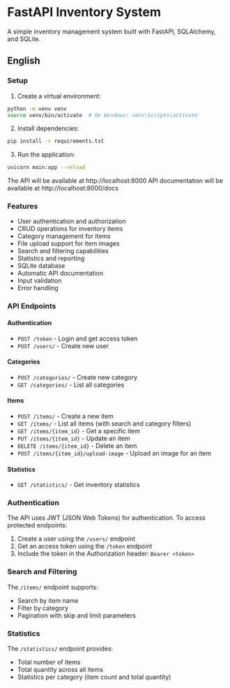 # FastAPI Inventory System

A simple inventory management system built with FastAPI, SQLAlchemy, and SQLite.

## English

### Setup

1. Create a virtual environment:

``` bash
python -m venv venv
source venv/bin/activate  # On Windows: venv\Scripts\activate
```

2. Install dependencies:

``` bash
pip install -r requirements.txt
```

3. Run the application:

``` bash
uvicorn main:app --reload
```

The API will be available at http://localhost:8000
API documentation will be available at http://localhost:8000/docs

### Features

* User authentication and authorization
* CRUD operations for inventory items
* Category management for items
* File upload support for item images
* Search and filtering capabilities
* Statistics and reporting
* SQLite database
* Automatic API documentation
* Input validation
* Error handling

### API Endpoints

#### Authentication

* `POST /token` \- Login and get access token
* `POST /users/` \- Create new user

#### Categories

* `POST /categories/` \- Create new category
* `GET /categories/` \- List all categories

#### Items

* `POST /items/` \- Create a new item
* `GET /items/` \- List all items \(with search and category filters\)
* `GET /items/{item_id}` \- Get a specific item
* `PUT /items/{item_id}` \- Update an item
* `DELETE /items/{item_id}` \- Delete an item
* `POST /items/{item_id}/upload-image` \- Upload an image for an item

#### Statistics

* `GET /statistics/` \- Get inventory statistics

### Authentication

The API uses JWT (JSON Web Tokens) for authentication. To access protected endpoints:

1. Create a user using the `/users/` endpoint
2. Get an access token using the `/token` endpoint
3. Include the token in the Authorization header: `Bearer <token>`

### Search and Filtering

The `/items/` endpoint supports:

* Search by item name
* Filter by category
* Pagination with skip and limit parameters

### Statistics

The `/statistics/` endpoint provides:

* Total number of items
* Total quantity across all items
* Statistics per category (item count and total quantity)